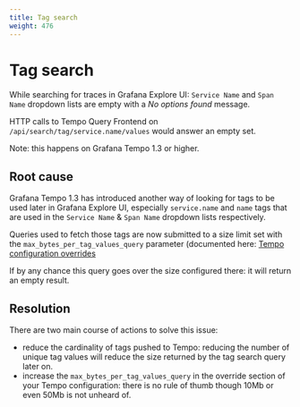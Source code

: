 ```yaml
---
title: Tag search
weight: 476
---
```


# Tag search

While searching for traces in Grafana Explore UI: `Service Name` and `Span Name` dropdown lists are empty with a *No options found* message.

HTTP calls to Tempo Query Frontend on `/api/search/tag/service.name/values` would answer an empty set.

Note: this happens on Grafana Tempo 1.3 or higher.

## Root cause

Grafana Tempo 1.3 has introduced another way of looking for tags to be used later in Grafana Explore UI, especially `service.name` and `name` tags that are used in the `Service Name` & `Span Name` dropdown lists respectively.

Queries used to fetch those tags are now submitted to a size limit set with the `max_bytes_per_tag_values_query` parameter (documented here: [Tempo configuration overrides](https://grafana.com/docs/tempo/latest/configuration/#overrides)

If by any chance this query goes over the size configured there: it will return an empty result.

## Resolution

There are two main course of actions to solve this issue:

* reduce the cardinality of tags pushed to Tempo: reducing the number of unique tag values will reduce the size returned by the tag search query later on.
* increase the `max_bytes_per_tag_values_query` in the override section of your Tempo configuration: there is no rule of thumb though 10Mb or even 50Mb is not unheard of.
